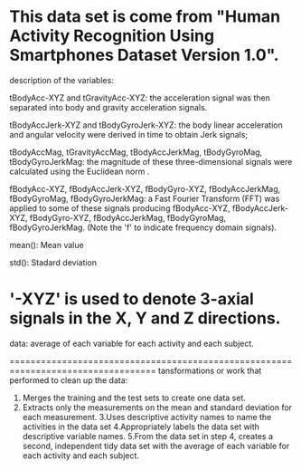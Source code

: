 This data set is come from "Human Activity Recognition Using Smartphones Dataset Version 1.0". 
==================================================================================
description of the variables:

tBodyAcc-XYZ and tGravityAcc-XYZ: the acceleration signal was then separated into body and gravity acceleration signals. 

tBodyAccJerk-XYZ and tBodyGyroJerk-XYZ: the body linear acceleration and angular velocity were derived in time to obtain Jerk signals;

tBodyAccMag, tGravityAccMag, tBodyAccJerkMag, tBodyGyroMag, tBodyGyroJerkMag: the magnitude of these three-dimensional signals were calculated using the Euclidean norm .

fBodyAcc-XYZ, fBodyAccJerk-XYZ, fBodyGyro-XYZ, fBodyAccJerkMag, fBodyGyroMag, fBodyGyroJerkMag: a Fast Fourier Transform (FFT) was applied to some of these signals producing fBodyAcc-XYZ, fBodyAccJerk-XYZ, fBodyGyro-XYZ, fBodyAccJerkMag, fBodyGyroMag, fBodyGyroJerkMag. (Note the 'f' to indicate frequency domain signals). 

mean(): Mean value

std(): Stadard deviation

'-XYZ' is used to denote 3-axial signals in the X, Y and Z directions.
==================================================================================
data: average of each variable for each activity and each subject.

==================================================================================
tansformations or work that performed to clean up the data:

1. Merges the training and the test sets to create one data set.
2. Extracts only the measurements on the mean and standard deviation for each measurement.
3.Uses descriptive activity names to name the activities in the data set
4.Appropriately labels the data set with descriptive variable names. 
5.From the data set in step 4, creates a second, independent tidy data set with the average of each variable for each activity and each subject.